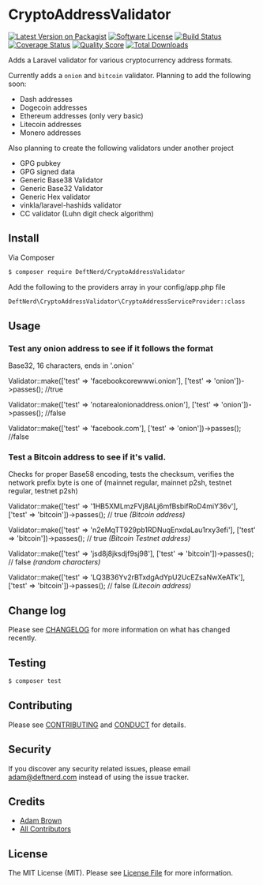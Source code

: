 # CryptoAddressValidator

[![Latest Version on Packagist][ico-version]][link-packagist]
[![Software License][ico-license]](LICENSE.md)
[![Build Status][ico-travis]][link-travis]
[![Coverage Status][ico-scrutinizer]][link-scrutinizer]
[![Quality Score][ico-code-quality]][link-code-quality]
[![Total Downloads][ico-downloads]][link-downloads]


Adds a Laravel validator for various cryptocurrency address formats. 

Currently adds a `onion` and `bitcoin` validator. Planning to add the following soon:

* Dash addresses
* Dogecoin addresses
* Ethereum addresses (only very basic)
* Litecoin addresses
* Monero addresses

Also planning to create the following validators under another project

* GPG pubkey
* GPG signed data
* Generic Base38 Validator
* Generic Base32 Validator
* Generic Hex validator
* vinkla/laravel-hashids validator
* CC validator (Luhn digit check algorithm)

## Install

Via Composer

``` bash
$ composer require DeftNerd/CryptoAddressValidator
```

Add the following to the providers array in your config/app.php file
``` bash
DeftNerd\CryptoAddressValidator\CryptoAddressServiceProvider::class
```

## Usage


### Test any onion address to see if it follows the format
Base32, 16 characters, ends in '.onion'

Validator::make(['test' => 'facebookcorewwwi.onion'], ['test' => 'onion'])->passes(); //true

Validator::make(['test' => 'notarealonionaddress.onion'], ['test' => 'onion'])->passes(); //false

Validator::make(['test' => 'facebook.com'], ['test' => 'onion'])->passes(); //false

### Test a Bitcoin address to see if it's valid. 
Checks for proper Base58 encoding, tests the checksum, verifies the network prefix byte is one of (mainnet regular, mainnet p2sh, testnet regular, testnet p2sh)

Validator::make(['test' => '1HB5XMLmzFVj8ALj6mfBsbifRoD4miY36v'], ['test' => 'bitcoin'])->passes(); // true *(Bitcoin address)*

Validator::make(['test' => 'n2eMqTT929pb1RDNuqEnxdaLau1rxy3efi'], ['test' => 'bitcoin'])->passes(); // true *(Bitcoin Testnet address)*

Validator::make(['test' => 'jsd8j8jksdjf9sj98'], ['test' => 'bitcoin'])->passes(); // false *(random characters)*

Validator::make(['test' => 'LQ3B36Yv2rBTxdgAdYpU2UcEZsaNwXeATk'], ['test' => 'bitcoin'])->passes(); // false *(Litecoin address)*

## Change log

Please see [CHANGELOG](CHANGELOG.md) for more information on what has changed recently.

## Testing

``` bash
$ composer test
```

## Contributing

Please see [CONTRIBUTING](CONTRIBUTING.md) and [CONDUCT](CONDUCT.md) for details.

## Security

If you discover any security related issues, please email adam@deftnerd.com instead of using the issue tracker.

## Credits

- [Adam Brown][link-author]
- [All Contributors][link-contributors]

## License

The MIT License (MIT). Please see [License File](LICENSE.md) for more information.

[ico-version]: https://img.shields.io/packagist/v/DeftNerd/CryptoAddressValidator.svg?style=flat-square
[ico-license]: https://img.shields.io/badge/license-MIT-brightgreen.svg?style=flat-square
[ico-travis]: https://img.shields.io/travis/DeftNerd/CryptoAddressValidator/master.svg?style=flat-square
[ico-scrutinizer]: https://img.shields.io/scrutinizer/coverage/g/DeftNerd/CryptoAddressValidator.svg?style=flat-square
[ico-code-quality]: https://img.shields.io/scrutinizer/g/DeftNerd/CryptoAddressValidator.svg?style=flat-square
[ico-downloads]: https://img.shields.io/packagist/dt/DeftNerd/CryptoAddressValidator.svg?style=flat-square

[link-packagist]: https://packagist.org/packages/DeftNerd/CryptoAddressValidator
[link-travis]: https://travis-ci.org/DeftNerd/CryptoAddressValidator
[link-scrutinizer]: https://scrutinizer-ci.com/g/DeftNerd/CryptoAddressValidator/code-structure
[link-code-quality]: https://scrutinizer-ci.com/g/DeftNerd/CryptoAddressValidator
[link-downloads]: https://packagist.org/packages/DeftNerd/CryptoAddressValidator
[link-author]: https://github.com/DeftNerd
[link-contributors]: ../../contributors
